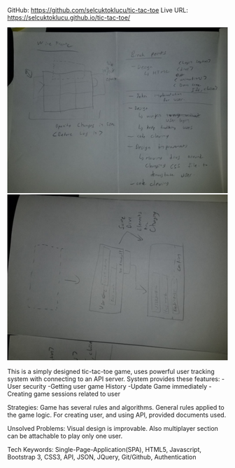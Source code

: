 <!-- Pin your repository on GitHub as a Popular Repository
Complete the repository Description field and Website field with a meaningful sentence description of the application and link to the live URL github image
List technologies used
Document your planning and tell a story about your development process and problem-solving strategy.
List unsolved problems which would be fixed in future iterations.
Link to wireframes and user stories. -->

GitHub: https://github.com/selcuktoklucu/tic-tac-toe
Live URL: https://selcuktoklucu.github.io/tic-tac-toe/

![Wireframe1](./picturew1.jpg)
![Wireframe2](./picturew2.jpg)

This is a simply designed tic-tac-toe game, uses powerful user tracking system with connecting to an API server.
System provides these features:
-User security
-Getting user game History
-Update Game immediately
-Creating game sessions related to user

Strategies: Game has several rules and algorithms. General rules applied to the game logic. For creating user, and using API, provided documents used.

Unsolved Problems: Visual design is improvable. Also multiplayer section can be attachable to play only one user.

Tech Keywords: Single-Page-Application(SPA), HTML5, Javascript, Bootstrap 3, CSS3, API, JSON, JQuery, Git/Github, Authentication
